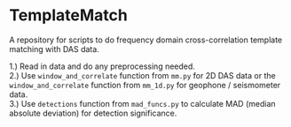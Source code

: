 # TemplateMatch
A repository for scripts to do frequency domain cross-correlation template matching with DAS data. 

1.) Read in data and do any preprocessing needed.  
2.) Use `window_and_correlate` function from `mm.py` for 2D DAS data or the `window_and_correlate` function from `mm_1d.py` for geophone / seismometer data.  
3.) Use `detections` function from `mad_funcs.py` to calculate MAD (median absolute deviation) for detection significance.  
